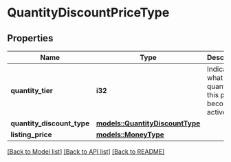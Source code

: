 # QuantityDiscountPriceType

## Properties

Name | Type | Description | Notes
------------ | ------------- | ------------- | -------------
**quantity_tier** | **i32** | Indicates at what quantity this price becomes active. | 
**quantity_discount_type** | [**models::QuantityDiscountType**](QuantityDiscountType.md) |  | 
**listing_price** | [**models::MoneyType**](MoneyType.md) |  | 

[[Back to Model list]](../README.md#documentation-for-models) [[Back to API list]](../README.md#documentation-for-api-endpoints) [[Back to README]](../README.md)


